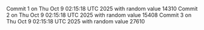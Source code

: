 Commit 1 on Thu Oct  9 02:15:18 UTC 2025 with random value 14310
Commit 2 on Thu Oct  9 02:15:18 UTC 2025 with random value 15408
Commit 3 on Thu Oct  9 02:15:18 UTC 2025 with random value 27610
